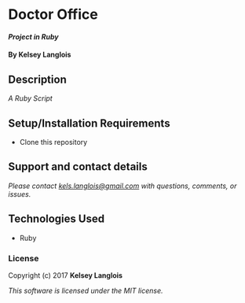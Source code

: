 # Doctor Office

#### _Project in Ruby_

#### By Kelsey Langlois

## Description

_A Ruby Script_

## Setup/Installation Requirements

* Clone this repository

## Support and contact details

_Please contact [kels.langlois@gmail.com](mailto:kels.langlois@gmail.com) with questions, comments, or issues._

## Technologies Used

* Ruby

### License

Copyright (c) 2017 **Kelsey Langlois**

*This software is licensed under the MIT license.*
